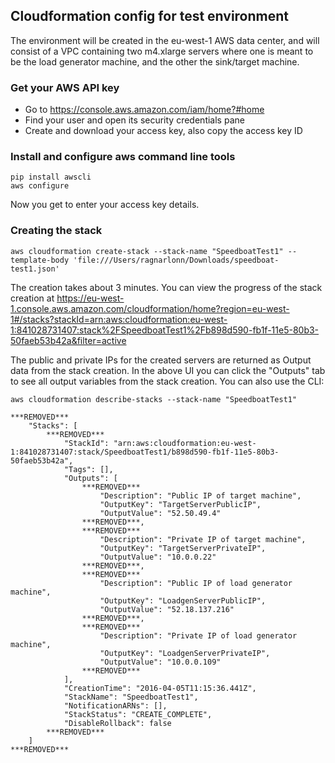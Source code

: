 Cloudformation config for test environment
------------------------------------------

The environment will be created in the eu-west-1 AWS data center, and will consist of a VPC containing two m4.xlarge servers where one is meant to be the load generator machine, and the other the sink/target machine.

### Get your AWS API key

- Go to https://console.aws.amazon.com/iam/home?#home
- Find your user and open its security credentials pane
- Create and download your access key, also copy the access key ID

### Install and configure aws command line tools

```
pip install awscli
aws configure
```

Now you get to enter your access key details.

### Creating the stack

```
aws cloudformation create-stack --stack-name "SpeedboatTest1" --template-body 'file:///Users/ragnarlonn/Downloads/speedboat-test1.json'
```

The creation takes about 3 minutes. You can view the progress of the stack creation at https://eu-west-1.console.aws.amazon.com/cloudformation/home?region=eu-west-1#/stacks?stackId=arn:aws:cloudformation:eu-west-1:841028731407:stack%2FSpeedboatTest1%2Fb898d590-fb1f-11e5-80b3-50faeb53b42a&filter=active

The public and private IPs for the created servers are returned as Output data from the stack creation. In the above UI you can click the "Outputs" tab to see all output variables from the stack creation. You can also use the CLI:

```
aws cloudformation describe-stacks --stack-name "SpeedboatTest1"

***REMOVED***
    "Stacks": [
        ***REMOVED***
            "StackId": "arn:aws:cloudformation:eu-west-1:841028731407:stack/SpeedboatTest1/b898d590-fb1f-11e5-80b3-50faeb53b42a", 
            "Tags": [], 
            "Outputs": [
                ***REMOVED***
                    "Description": "Public IP of target machine", 
                    "OutputKey": "TargetServerPublicIP", 
                    "OutputValue": "52.50.49.4"
                ***REMOVED***, 
                ***REMOVED***
                    "Description": "Private IP of target machine", 
                    "OutputKey": "TargetServerPrivateIP", 
                    "OutputValue": "10.0.0.22"
                ***REMOVED***, 
                ***REMOVED***
                    "Description": "Public IP of load generator machine", 
                    "OutputKey": "LoadgenServerPublicIP", 
                    "OutputValue": "52.18.137.216"
                ***REMOVED***, 
                ***REMOVED***
                    "Description": "Private IP of load generator machine", 
                    "OutputKey": "LoadgenServerPrivateIP", 
                    "OutputValue": "10.0.0.109"
                ***REMOVED***
            ], 
            "CreationTime": "2016-04-05T11:15:36.441Z", 
            "StackName": "SpeedboatTest1", 
            "NotificationARNs": [], 
            "StackStatus": "CREATE_COMPLETE", 
            "DisableRollback": false
        ***REMOVED***
    ]
***REMOVED***

```

